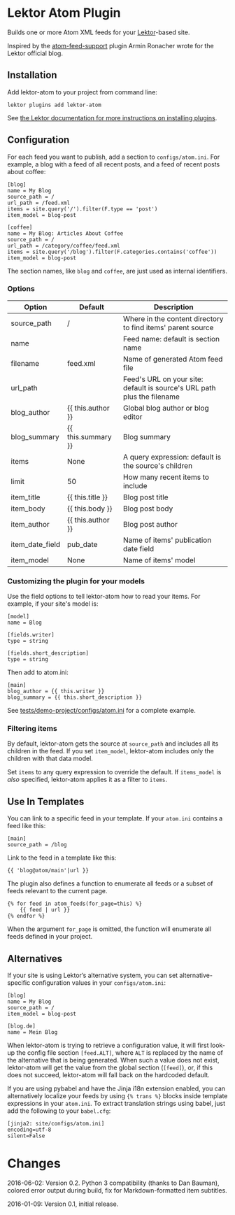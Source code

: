 # Lektor Atom Plugin

Builds one or more Atom XML feeds for your [Lektor](https://www.getlektor.com/)-based site.

Inspired by the [atom-feed-support](https://github.com/lektor/lektor-website/tree/master/packages/atom-feed-support) plugin Armin Ronacher wrote for the Lektor official blog.

## Installation

Add lektor-atom to your project from command line:

```
lektor plugins add lektor-atom
```

See [the Lektor documentation for more instructions on installing plugins](https://www.getlektor.com/docs/plugins/).

## Configuration

For each feed you want to publish, add a section to `configs/atom.ini`. For example, a blog with a feed of all recent posts, and a feed of recent posts about coffee:

```
[blog]
name = My Blog
source_path = /
url_path = /feed.xml
items = site.query('/').filter(F.type == 'post')
item_model = blog-post

[coffee]
name = My Blog: Articles About Coffee
source_path = /
url_path = /category/coffee/feed.xml
items = site.query('/blog').filter(F.categories.contains('coffee'))
item_model = blog-post
```

The section names, like `blog` and `coffee`, are just used as internal identifiers.

### Options

| Option            | Default            | Description                                                             |
|-------------------|--------------------|-------------------------------------------------------------------------|
| source\_path      | /                  | Where in the content directory to find items' parent source             |
| name              |                    | Feed name: default is section name                                      |
| filename          | feed.xml           | Name of generated Atom feed file                                        |
| url\_path         |                    | Feed's URL on your site: default is source's URL path plus the filename |
| blog\_author      | {{ this.author }}  | Global blog author or blog editor                                       |
| blog\_summary     | {{ this.summary }} | Blog summary                                                            |
| items             | None               | A query expression: default is the source's children                    |
| limit             | 50                 | How many recent items to include                                        |
| item\_title       | {{ this.title }}   | Blog post title                                                         |
| item\_body        | {{ this.body }}    | Blog post body                                                          |
| item\_author      | {{ this.author }}  | Blog post author                                                        |
| item\_date\_field | pub\_date          | Name of items' publication date field                                   |
| item\_model       | None               | Name of items' model                                                    |

### Customizing the plugin for your models

Use the field options to tell lektor-atom how to read your items. For example, if your site's model is:

```
[model]
name = Blog

[fields.writer]
type = string

[fields.short_description]
type = string
```

Then add to atom.ini:

```
[main]
blog_author = {{ this.writer }}
blog_summary = {{ this.short_description }}
```

See [tests/demo-project/configs/atom.ini](https://github.com/ajdavis/lektor-atom/blob/master/tests/demo-project/configs/atom.ini) for a complete example.

### Filtering items

By default, lektor-atom gets the source at `source_path` and includes all its children in the feed. If you set `item_model`, lektor-atom includes only the children with that data model.

Set `items` to any query expression to override the default. If `items_model` is *also* specified, lektor-atom applies it as a filter to `items`.

## Use In Templates

You can link to a specific feed in your template. If your `atom.ini` contains a feed like this:

```
[main]
source_path = /blog
```

Link to the feed in a template like this:

```
{{ 'blog@atom/main'|url }}
```

The plugin also defines a function to enumerate all feeds or a subset of feeds
relevant to the current page.

```
{% for feed in atom_feeds(for_page=this) %}
    {{ feed | url }}
{% endfor %}
```

When the argument `for_page` is omitted, the function will enumerate all feeds
defined in your project.

## Alternatives

If your site is using Lektor’s alternative system, you can set
alternative-specific configuration values in your `configs/atom.ini`:

```
[blog]
name = My Blog
source_path = /
item_model = blog-post

[blog.de]
name = Mein Blog
```

When lektor-atom is trying to retrieve a configuration value, it will first
look-up the config file section `[feed.ALT]`, where `ALT` is replaced by the
name of the alternative that is being generated. When such a value does not
exist, lektor-atom will get the value from the global section (`[feed]`), or, if
this does not succeed, lektor-atom will fall back on the hardcoded default.

If you are using pybabel and have the Jinja i18n extension enabled, you can
alternatively localize your feeds by using `{% trans %}` blocks inside template
expressions in your `atom.ini`. To extract translation strings using babel, just
add the following to your `babel.cfg`:

```
[jinja2: site/configs/atom.ini]
encoding=utf-8
silent=False
```

# Changes

2016-06-02: Version 0.2. Python 3 compatibility (thanks to Dan Bauman),
colored error output during build, fix for Markdown-formatted item subtitles.

2016-01-09: Version 0.1, initial release.
